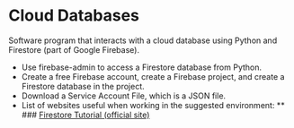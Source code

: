 # Cloud Databases
Software program that interacts with a cloud database using Python and Firestore (part of Google Firebase).

* Use firebase-admin to access a Firestore database from Python.
* Create a free Firebase account, create a Firebase project, and create a Firestore database in the project.
* Download a Service Account File, which is a JSON file.
* List of websites useful when working in the suggested environment:
** ### [Firestore Tutorial (official site)](https://firebase.google.com/docs/firestore)
